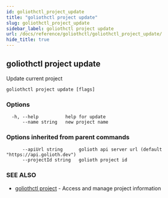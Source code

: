 ```yaml
---
id: goliothctl_project_update
title: "goliothctl project update"
slug: goliothctl_project_update
sidebar_label: goliothctl project update
url: /docs/reference/goliothctl/goliothctl_project_update/
hide_title: true
---
```

## goliothctl project update

Update current project

```
goliothctl project update [flags]
```

### Options

```
  -h, --help          help for update
      --name string   new project name
```

### Options inherited from parent commands

```
      --apiUrl string      golioth api server url (default "https://api.golioth.dev")
      --projectId string   golioth project id
```

### SEE ALSO

* [goliothctl project](/docs/reference/goliothctl/goliothctl_project/)	 - Access and manage project information


